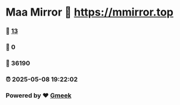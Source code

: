 # Maa Mirror :link: https://mmirror.top 
### :page_facing_up: [13](https://mmirror.top/tag.html) 
### :speech_balloon: 0 
### :hibiscus: 36190 
### :alarm_clock: 2025-05-08 19:22:02 
### Powered by :heart: [Gmeek](https://github.com/Meekdai/Gmeek)
